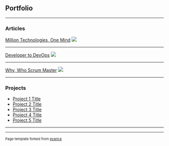 ## Portfolio

---

### Articles

[Million Technologies, One Mind](https://www.linkedin.com/pulse/dilemma-todays-developer-million-technologies-one-mind-sharma/)
<img src="images/dummy_thumbnail.jpg?raw=true"/>

---
[Developer to DevOps](https://www.linkedin.com/pulse/when-developer-steps-shoes-devops-engineer-abhilash-sharma/)
<img src="images/dummy_thumbnail.jpg?raw=true"/>

---
[Why, Who Scrum Master](https://medium.com/@abhilash.012/why-who-how-scrum-master-from-the-eyes-of-a-scrum-member-8fcac4838d0b/)
<img src="images/dummy_thumbnail.jpg?raw=true"/>

---

### Projects

- [Project 1 Title](http://example.com/)
- [Project 2 Title](http://example.com/)
- [Project 3 Title](http://example.com/)
- [Project 4 Title](http://example.com/)
- [Project 5 Title](http://example.com/)

---




---
<p style="font-size:11px">Page template forked from <a href="https://github.com/evanca/quick-portfolio">evanca</a></p>
<!-- Remove above link if you don't want to attibute -->
